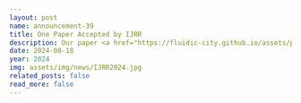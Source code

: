 ```yaml
---
layout: post
name: announcement-39
title: One Paper Accepted by IJRR
description: Our paper <a href="https://fluidic-city.github.io/assets/pdf/Wang2024Intersection.pdf"> Learning to Control and Coordinate Mixed Traffic Through Robot Vehicles at Complex and Unsignalized Intersections </a> has been accepted by International Journal of Robotics Research (IJRR)​, 2024. Congratulations to all the authors!
date: 2024-08-18
year: 2024
img: assets/img/news/IJRR2024.jpg
related_posts: false
read_more: false
---
```

